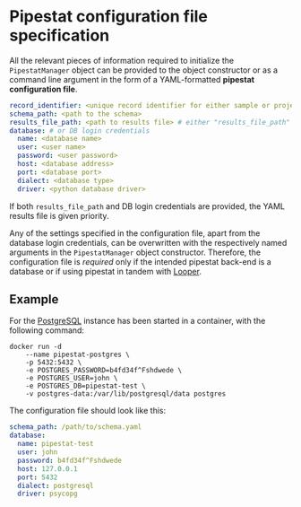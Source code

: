# Pipestat configuration file specification

All the relevant pieces of information required to initialize the `PipestatManager` object can be provided to the object constructor or as a command line argument in the form of a YAML-formatted **pipestat configuration file**.

```yaml
record_identifier: <unique record identifier for either sample or project-level reporting>
schema_path: <path to the schema>
results_file_path: <path to results file> # either "results_file_path"
database: # or DB login credentials
  name: <database name>
  user: <user name>
  password: <user password>
  host: <database address>
  port: <database port>
  dialect: <database type>
  driver: <python database driver>
```

If both `results_file_path` and DB login credentials are provided, the YAML results file is given priority.

Any of the settings specified in the configuration file, apart from the database login credentials, can be overwritten with the respectively named arguments in the `PipestatManager` object constructor. Therefore, the configuration file is *required* only if the intended pipestat back-end is a database or if using pipestat in tandem with [Looper](https://looper.databio.org/en/dev/pipestat/).

## Example

For the [PostgreSQL](https://www.postgresql.org/) instance has been started in a container, with the following command:

```console
docker run -d
    --name pipestat-postgres \
    -p 5432:5432 \
    -e POSTGRES_PASSWORD=b4fd34f^Fshdwede \
    -e POSTGRES_USER=john \
    -e POSTGRES_DB=pipestat-test \
    -v postgres-data:/var/lib/postgresql/data postgres
```

The configuration file should look like this:

```yaml
schema_path: /path/to/schema.yaml
database:
  name: pipestat-test
  user: john
  password: b4fd34f^Fshdwede
  host: 127.0.0.1
  port: 5432
  dialect: postgresql
  driver: psycopg
```
